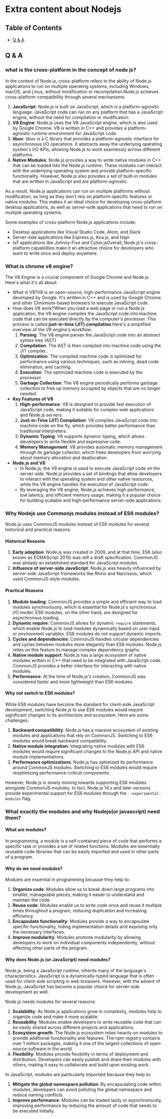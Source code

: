 # Extra content about Nodejs

## Table of Contents

- [Q & A](#q--a)

## Q & A

### what is the cross-platform in the concept of node js?

In the context of Node.js, cross-platform refers to the ability of Node.js applications to run on multiple operating systems, including Windows, macOS, and Linux, without modification or recompilation.Node.js achieves cross-platform compatibility through several mechanisms:

1. **JavaScript**: Node.js is built on JavaScript, which is a platform-agnostic language. JavaScript code can run on any platform that has a JavaScript engine, without the need for compilation or modification.
2. **V8 Engine**: Node.js uses the V8 JavaScript engine, which is also used by Google Chrome. V8 is written in C++ and provides a platform-agnostic runtime environment for JavaScript code.
3. **libuv**: libuv is a C library that provides a platform-agnostic interface for asynchronous I/O operations. It abstracts away the underlying operating system's I/O APIs, allowing Node.js to work seamlessly across different platforms.
4. **Native Modules**: Node.js provides a way to write native modules in C++ that can be loaded into the Node.js runtime. These modules can interact with the underlying operating system and provide platform-specific functionality. However, Node.js also provides a set of built-in modules that are written in JavaScript and are platform-agnostic.

As a result, Node.js applications can run on multiple platforms without modification, as long as they don't rely on platform-specific features or native modules. This makes it an ideal choice for developing cross-platform desktop applications, as well as server-side applications that need to run on multiple operating systems.

Some examples of cross-platform Node.js applications include:

- Desktop applications like Visual Studio Code, Atom, and Slack
- Server-side applications like Express.js, Koa.js, and Hapi
- IoT applications like Johnny-Five and Cylon.jsOverall, Node.js's cross-platform capabilities make it an attractive choice for developers who want to write once and deploy anywhere.

### What is chrome v8 engine?

The V8 Engine is a crucial component of Google Chrome and Node.js. Here's what it's all about:

- What is V8?V8 is an open-source, high-performance JavaScript engine developed by Google. It's written in C++ and is used by Google Chrome and other Chromium-based browsers to execute JavaScript code.
- How does V8 work?When you load a web page or run a Node.js application, the V8 engine compiles the JavaScript code into machine code that can be executed directly by the computer's processor. This process is called **just-in-time (JIT) compilation**.Here's a simplified overview of the V8 engine's workflow:
  1.  **Parsing**: The V8 engine parses the JavaScript code into an abstract syntax tree (AST)
  2.  **Compilation**: The AST is then compiled into machine code using the JIT compiler.
  3.  **Optimization**: The compiled machine code is optimized for performance using various techniques, such as inlining, dead code elimination, and caching.
  4.  **Execution**: The optimized machine code is executed by the processor.
  5.  **Garbage Collection**: The V8 engine periodically performs garbage collection to free up memory occupied by objects that are no longer needed.
- **Key Features of V8**
  1. **High-performance**: V8 is designed to provide fast execution of JavaScript code, making it suitable for complex web applications and Node.js servers.
  2. **Just-in-Time (JIT) Compilation**: V8 compiles JavaScript code into machine code on the fly, which provides better performance than traditional interpreters.
  3. **Dynamic Typing**: V8 supports dynamic typing, which allows developers to write flexible and expressive code.
  4. **Memory Management**: V8 provides automatic memory management through its garbage collector, which frees developers from worrying about memory allocation and deallocation.
- **Node.js and V8**
  - In Node.js, the V8 engine is used to execute JavaScript code on the server-side. Node.js provides a set of bindings that allow developers to interact with the operating system and other native resources, while the V8 engine handles the execution of JavaScript code.
  - By leveraging the V8 engine, Node.js achieves high performance, low latency, and efficient memory usage, making it a popular choice for building scalable and high-performance server-side applications.

### Why Nodejs use Commonjs modules instead of ES6 modules?

Node.js uses CommonJS modules instead of ES6 modules for several historical and practical reasons:

#### Historical Reasons

1. **Early adoption**: Node.js was created in 2009, and at that time, ES6 (also known as ECMAScript 2015) was still a draft specification. CommonJS was already an established standard for JavaScript modules.
2. **Influence of server-side JavaScript**: Node.js was heavily influenced by server-side JavaScript frameworks like Rhino and Narcissus, which used CommonJS-style modules.

#### Practical Reasons

1. **Module loading**: CommonJS provides a simple and efficient way to load modules synchronously, which is essential for Node.js's synchronous I/O model. ES6 modules, on the other hand, are designed for asynchronous loading.
2. **Dynamic require**: CommonJS allows for dynamic `require` statements, which enable Node.js to load modules dynamically based on user input or environment variables. ES6 modules do not support dynamic imports.
3. **Cycles and dependencies**: CommonJS handles circular dependencies and cycles between modules more elegantly than ES6 modules. Node.js relies on this feature to manage complex dependency graphs.
4. **Native module support**: Node.js has a large ecosystem of native modules written in C++ that need to be integrated with JavaScript code. CommonJS provides a better interface for interacting with native modules.
5. **Performance**: At the time of Node.js's creation, CommonJS was considered faster and more lightweight than ES6 modules.

#### Why not switch to ES6 modules?

While ES6 modules have become the standard for client-side JavaScript development, switching Node.js to use ES6 modules would require significant changes to its architecture and ecosystem. Here are some challenges:

1. **Backward compatibility**: Node.js has a massive ecosystem of existing modules and applications that rely on CommonJS. Switching to ES6 modules would break backward compatibility.
2. **Native module integration**: Integrating native modules with ES6 modules would require significant changes to the Node.js API and native module implementations.
3. **Performance optimizations**: Node.js has optimized its performance around CommonJS modules. Switching to ES6 modules would require reoptimizing performance-critical components.

However, Node.js is slowly moving towards supporting ES6 modules alongside CommonJS modules. In fact, Node.js 14.x and later versions provide experimental support for ES6 modules through the `--experimental-modules` flag.

### What exactly the modules and why Nodejs(or javascript) need them?

#### What are modules?

In programming, a module is a self-contained piece of code that performs a specific task or provides a set of related functions. Modules are essentially reusable code libraries that can be easily imported and used in other parts of a program.

#### Why do we need modules?

Modules are essential in programming because they help to:

1. **Organize code**: Modules allow us to break down large programs into smaller, manageable pieces, making it easier to understand and maintain the code.
2. **Reuse code**: Modules enable us to write code once and reuse it multiple times throughout a program, reducing duplication and increasing efficiency.
3. **Encapsulate functionality**: Modules provide a way to encapsulate specific functionality, hiding implementation details and exposing only the necessary interfaces.
4. **Improve modularity**: Modules promote modularity by allowing developers to work on individual components independently, without affecting other parts of the program.

#### Why does Node.js (or JavaScript) need modules?

Node.js, being a JavaScript runtime, inherits many of the language's characteristics. JavaScript is a dynamically-typed language that is often used for client-side scripting in web browsers. However, with the advent of Node.js, JavaScript has become a popular choice for server-side development as well.

Node.js needs modules for several reasons:

1. **Scalability**: As Node.js applications grow in complexity, modules help to organize code and make it more scalable.
2. **Reusability**: Modules enable developers to write reusable code that can be easily shared across different projects and applications.
3. **Ecosystem growth**: The Node.js ecosystem relies heavily on modules to provide additional functionality and features. The npm registry contains over 1 million packages, making it one of the largest collections of open-source software in the world.
4. **Flexibility**: Modules provide flexibility in terms of deployment and distribution. Developers can easily publish and share their modules with others, making it easy to collaborate and build upon existing work.

In JavaScript, modules are particularly important because they help to:

1. **Mitigate the global namespace pollution**: By encapsulating code within modules, developers can avoid polluting the global namespace and reduce naming conflicts.
2. **Improve performance**: Modules can be loaded lazily or asynchronously, improving performance by reducing the amount of code that needs to be executed initially.
